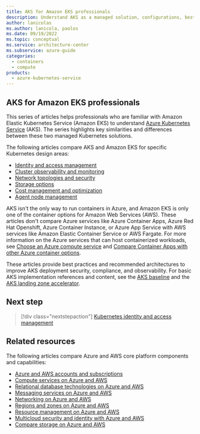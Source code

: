 ```yaml
---
title: AKS for Amazon EKS professionals
description: Understand AKS as a managed solution, configurations, best practices, similarities and differences with Amazon EKS.
author: lanicolas
ms.author: lanicola, paolos
ms.date: 09/19/2022
ms.topic: conceptual
ms.service: architecture-center
ms.subservice: azure-guide
categories:
  - containers
  - compute
products:
  - azure-kubernetes-service
---
```


## AKS for Amazon EKS professionals

This series of articles helps professionals who are familiar with Amazon Elastic Kubernetes Service (Amazon EKS) to understand [Azure Kubernetes Service](/azure/aks/intro-kubernetes) (AKS). The series highlights key similarities and differences between these two managed Kubernetes solutions.

The following articles compare AKS and Amazon EKS for specific Kubernetes design areas:

- [Identity and access management](./iam/workload-identity.yml)
- [Cluster observability and monitoring](./monitoring/monitoring.yml)
- [Network topologies and security](./networking/private-clusters.yml)
- [Storage options](./storage/storage.yml)
- [Cost management and optimization](./cost-management/cost-management.yml)
- [Agent node management](./nodes/node-pools.yml)

AKS isn't the only way to run containers in Azure, and Amazon EKS is only one of the container options for Amazon Web Services (AWS). These articles don't compare Azure services like Azure Container Apps, Azure Red Hat Openshift, Azure Container Instance, or Azure App Service with AWS services like Amazon Elastic Container Service or AWS Fargate. For more information on the Azure services that can host containerized workloads, see [Choose an Azure compute service](/azure/architecture/guide/technology-choices/compute-decision-tree) and [Compare Container Apps with other Azure container options](/azure/container-apps/compare-options).

These articles provide best practices and recommended architectures to improve AKS deployment security, compliance, and observability. For basic AKS implementation references and content, see the [AKS baseline](/azure/architecture/reference-architectures/containers/aks/secure-baseline-aks) and the [AKS landing zone accelerator](/azure/cloud-adoption-framework/scenarios/app-platform/aks/landing-zone-accelerator).

## Next step

> [!div class="nextstepaction"]
> [Kubernetes identity and access management](./iam/workload-identity.yml)

## Related resources

The following articles compare Azure and AWS core platform components and capabilities:

- [Azure and AWS accounts and subscriptions](../accounts.md)
- [Compute services on Azure and AWS](../compute.md)
- [Relational database technologies on Azure and AWS](../databases.md)
- [Messaging services on Azure and AWS](../messaging.md)
- [Networking on Azure and AWS](../networking.md)
- [Regions and zones on Azure and AWS](../regions-zones.md)
- [Resource management on Azure and AWS](../resources.md)
- [Multicloud security and identity with Azure and AWS](../security-identity.md)
- [Compare storage on Azure and AWS](../storage.md)
